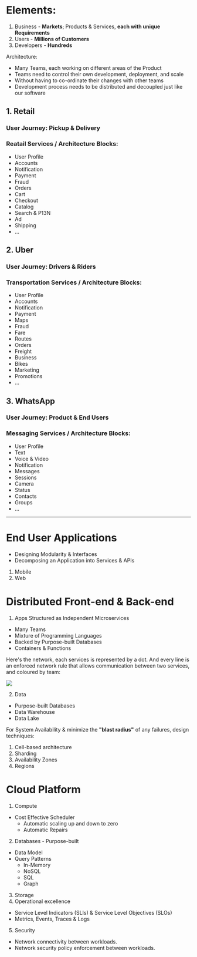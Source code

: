 # Elements:
1. Business - **Markets**; Products & Services, **each with unique Requirements**
2. Users - **Millions of Customers**
3. Developers - **Hundreds**

Architecture:
* Many Teams, each working on different areas of the Product
* Teams need to control their own development, deployment, and scale
* Without having to co-ordinate their changes with other teams
* Development process needs to be distributed and decoupled just like our software

## 1. Retail
### User Journey: **Pickup & Delivery**
### Reatail Services / Architecture Blocks: 
* User Profile
* Accounts
* Notification
* Payment
* Fraud
* Orders
* Cart
* Checkout
* Catalog
* Search & P13N
* Ad
* Shipping
* ...

## 2. Uber
### User Journey: **Drivers & Riders**
### Transportation Services / Architecture Blocks: 
* User Profile
* Accounts
* Notification
* Payment
* Maps
* Fraud
* Fare
* Routes
* Orders
* Freight
* Business
* Bikes
* Marketing
* Promotions
* ...

## 3. WhatsApp
### User Journey: **Product & End Users**
### Messaging Services / Architecture Blocks:
* User Profile
* Text
* Voice & Video
* Notification
* Messages
* Sessions
* Camera
* Status
* Contacts
* Groups
* ...

------

# End User Applications
* Designing Modularity & Interfaces
* Decomposing an Application into Services & APIs

1. Mobile
2. Web

# Distributed Front-end & Back-end
1. Apps Structured as Independent Microservices
* Many Teams
* Mixture of Programming Languages
* Backed by Purpose-built Databases
* Containers & Functions

Here's the network, each services is represented by a dot. And every line is an enforced network rule that allows communication between two services, and coloured by team:

![](https://images.ctfassets.net/ro61k101ee59/2bmS9TVlJc5einK9YLBY3V/992367961e649dd0343a3486616601fd/Image-1.png?w=1348&q=90)

2. Data
* Purpose-built Databases
* Data Warehouse
* Data Lake

For System Availability & minimize the **"blast radius"** of any failures, design techniques:
1. Cell-based architecture
2. Sharding
3. Availability Zones
4. Regions

# Cloud Platform
1. Compute
* Cost Effective Scheduler 
    * Automatic scaling up and down to zero
    * Automatic Repairs
2. Databases - Purpose-built
* Data Model
* Query Patterns
   * In-Memory
   * NoSQL
   * SQL
   * Graph
3. Storage
4. Operational excellence
* Service Level Indicators (SLIs) & Service Level Objectives (SLOs)
* Metrics, Events, Traces & Logs
5. Security
* Network connectivity between workloads.
* Network security policy enforcement between workloads.


